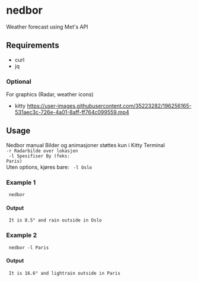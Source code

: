 # nedbor
Weather forecast using Met's API

## Requirements
* curl
* jq
### Optional
For graphics (Radar, weather icons)
* kitty
https://user-images.githubusercontent.com/35223282/196256165-531aec3c-726e-4a01-8aff-ff764c099559.mp4

## Usage

Nedbor manual
 Bilder og animasjoner støttes kun i Kitty Terminal<br>
 <code>-r Radarbilde over lokasjon<br>
 -l Spesifiser By (feks: Paris)<br></code>
 Uten options, kjøres bare: <code> -l Oslo </code>

### Example 1
<code> nedbor </code>
#### Output 
<code> It is 8.5° and rain outside in Oslo </code>

### Example 2
<code> nedbor -l Paris </code>
#### Output
<code> It is 16.6° and lightrain outside in Paris </code>
